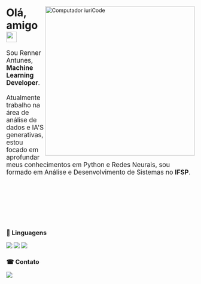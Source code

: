 <div>
    <img src="https://raw.githubusercontent.com/MicaelliMedeiros/micaellimedeiros/master/image/computer-illustration.png" min-width="400px" max-width="400px" width="400px" align="right" alt="Computador iuriCode">
    <div>
    <h1>Olá, amigo <img src="https://media.giphy.com/media/hvRJCLFzcasrR4ia7z/giphy.gif" width="28"></h1>
        <p align="left" style="font-size: 17px">
            Sou Renner Antunes, <strong>Machine Learning Developer</strong>.<br><br>
            Atualmente trabalho na área de análise de dados e IA'S generativas, estou focado em aprofundar meus conhecimentos em Python e Redes Neurais, sou formado em Análise e Desenvolvimento de Sistemas no <strong>IFSP</strong>. 
        </p>
    </div>
</div>

<br><br>
<br><br>
<br><br>

<div>
  <h3>🦄 Linguagens</h3>
  <img src="https://img.shields.io/badge/Python-3776AB?style=for-the-badge&logo=python&logoColor=white" />
  <img src="https://img.shields.io/badge/HTML5-E34F26?style=for-the-badge&logo=html5&logoColor=white" />
  <img src="https://img.shields.io/badge/CSS3-1572B6?style=for-the-badge&logo=css3&logoColor=white" />
</div>



<div>
    <h3>☎ Contato</h3>
    <a href="https://www.linkedin.com/in/renner-prado-0517a4197/" alt="Linkedin">
        <img src="https://img.shields.io/badge/LinkedIn-0077B5?style=for-the-badge&logo=linkedin&logoColor=white" />
    </a>
</div>
